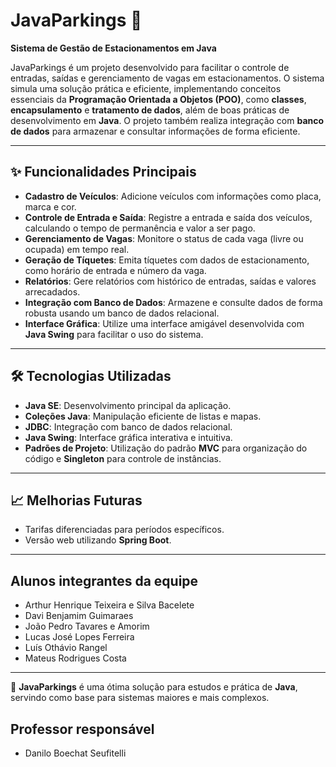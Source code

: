 # **JavaParkings 🚗**  
**Sistema de Gestão de Estacionamentos em Java**  

JavaParkings é um projeto desenvolvido para facilitar o controle de entradas, saídas e gerenciamento de vagas em estacionamentos. O sistema simula uma solução prática e eficiente, implementando conceitos essenciais da **Programação Orientada a Objetos (POO)**, como **classes**, **encapsulamento** e **tratamento de dados**, além de boas práticas de desenvolvimento em **Java**. O projeto também realiza integração com **banco de dados** para armazenar e consultar informações de forma eficiente.

---

## **✨ Funcionalidades Principais**  
- **Cadastro de Veículos**: Adicione veículos com informações como placa, marca e cor.  
- **Controle de Entrada e Saída**: Registre a entrada e saída dos veículos, calculando o tempo de permanência e valor a ser pago.  
- **Gerenciamento de Vagas**: Monitore o status de cada vaga (livre ou ocupada) em tempo real.  
- **Geração de Tíquetes**: Emita tíquetes com dados de estacionamento, como horário de entrada e número da vaga.  
- **Relatórios**: Gere relatórios com histórico de entradas, saídas e valores arrecadados.  
- **Integração com Banco de Dados**: Armazene e consulte dados de forma robusta usando um banco de dados relacional.  
- **Interface Gráfica**: Utilize uma interface amigável desenvolvida com **Java Swing** para facilitar o uso do sistema.  

---

## **🛠️ Tecnologias Utilizadas**  
- **Java SE**: Desenvolvimento principal da aplicação.  
- **Coleções Java**: Manipulação eficiente de listas e mapas.  
- **JDBC**: Integração com banco de dados relacional.  
- **Java Swing**: Interface gráfica interativa e intuitiva.  
- **Padrões de Projeto**: Utilização do padrão **MVC** para organização do código e **Singleton** para controle de instâncias.

---

## **📈 Melhorias Futuras**   
- Tarifas diferenciadas para períodos específicos.  
- Versão web utilizando **Spring Boot**.  

---

## Alunos integrantes da equipe

* Arthur Henrique Teixeira e Silva Bacelete
* Davi Benjamim Guimaraes
* João Pedro Tavares e Amorim
* Lucas José Lopes Ferreira
* Luís Othávio Rangel
* Mateus Rodrigues Costa 

---

🚀 **JavaParkings** é uma ótima solução para estudos e prática de **Java**, servindo como base para sistemas maiores e mais complexos.


## Professor responsável 

* Danilo Boechat Seufitelli

